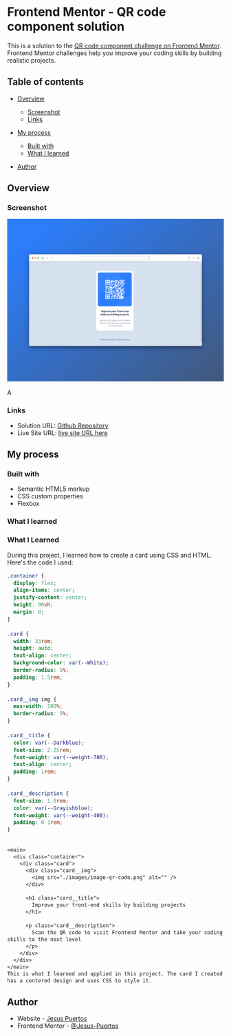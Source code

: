# Frontend Mentor - QR code component solution

This is a solution to the [QR code component challenge on Frontend Mentor](https://www.frontendmentor.io/challenges/qr-code-component-iux_sIO_H). Frontend Mentor challenges help you improve your coding skills by building realistic projects.

## Table of contents

- [Overview](#overview)

  - [Screenshot](#screenshot)
  - [Links](#links)

- [My process](#my-process)

  - [Built with](#built-with)
  - [What I learned](#what-i-learned)

- [Author](#author)

## Overview

### Screenshot

![Proyect end](./images/terminado.png)

A

### Links

- Solution URL: [Github Repository](https://github.com/Jesus-Puertos/QR-code-component)
- Live Site URL: [live site URL here](https://your-live-site-url.com)

## My process

### Built with

- Semantic HTML5 markup
- CSS custom properties
- Flexbox

### What I learned

### What I Learned

During this project, I learned how to create a card using CSS and HTML. Here's the code I used:

```css
.container {
  display: flex;
  align-items: center;
  justify-content: center;
  height: 90vh;
  margin: 0;
}

.card {
  width: 33rem;
  height: auto;
  text-align: center;
  background-color: var(--White);
  border-radius: 5%;
  padding: 1.5rem;
}

.card__img img {
  max-width: 100%;
  border-radius: 5%;
}

.card__title {
  color: var(--Darkblue);
  font-size: 2.25rem;
  font-weight: var(--weight-700);
  text-align: center;
  padding: 1rem;
}

.card__description {
  font-size: 1.8rem;
  color: var(--Grayishblue);
  font-weight: var(--weight-400);
  padding: 0 1rem;
}
```

```HTML:

<main>
  <div class="container">
    <div class="card">
      <div class="card__img">
        <img src="./images/image-qr-code.png" alt="" />
      </div>

      <h1 class="card__title">
        Improve your front-end skills by building projects
      </h1>

      <p class="card__description">
        Scan the QR code to visit Frontend Mentor and take your coding skills to the next level
      </p>
    </div>
  </div>
</main>
This is what I learned and applied in this project. The card I created has a centered design and uses CSS to style it.

```

## Author

- Website - [Jesus Puertos](https://jesus-puertos-portfolio.netlify.app/)
- Frontend Mentor - [@Jesus-Puertos](https://www.frontendmentor.io/profile/Jesus-Puertos)

```

```
